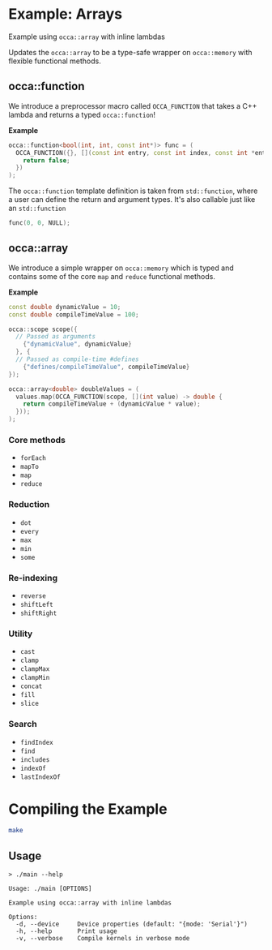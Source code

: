 # Example: Arrays

Example using `occa::array` with inline lambdas

Updates the `occa::array` to be a type-safe wrapper on `occa::memory` with flexible functional methods.

## occa::function

We introduce a preprocessor macro called `OCCA_FUNCTION` that takes a C++ lambda and returns a typed `occa::function`!

**Example**

```cpp
occa::function<bool(int, int, const int*)> func = (
  OCCA_FUNCTION({}, [](const int entry, const int index, const int *entries) -> bool {
    return false;
  })
);
```

The `occa::function` template definition is taken from `std::function`, where a user can define the return and argument types. It's also callable just like an `std::function`

```cpp
func(0, 0, NULL);
```

## occa::array

We introduce a simple wrapper on `occa::memory` which is typed and contains some of the core `map` and `reduce` functional methods.

**Example**

```cpp
const double dynamicValue = 10;
const double compileTimeValue = 100;

occa::scope scope({
  // Passed as arguments
    {"dynamicValue", dynamicValue}
  }, {
  // Passed as compile-time #defines
    {"defines/compileTimeValue", compileTimeValue}
});

occa::array<double> doubleValues = (
  values.map(OCCA_FUNCTION(scope, [](int value) -> double {
    return compileTimeValue + (dynamicValue * value);
  }));
);
```

### Core methods
- `forEach`
- `mapTo`
- `map`
- `reduce`

### Reduction
- `dot`
- `every`
- `max`
- `min`
- `some`

### Re-indexing
- `reverse`
- `shiftLeft`
- `shiftRight`

### Utility
- `cast`
- `clamp`
- `clampMax`
- `clampMin`
- `concat`
- `fill`
- `slice`

### Search
- `findIndex`
- `find`
- `includes`
- `indexOf`
- `lastIndexOf`

# Compiling the Example

```bash
make
```

## Usage

```
> ./main --help

Usage: ./main [OPTIONS]

Example using occa::array with inline lambdas

Options:
  -d, --device     Device properties (default: "{mode: 'Serial'}")
  -h, --help       Print usage
  -v, --verbose    Compile kernels in verbose mode
```
